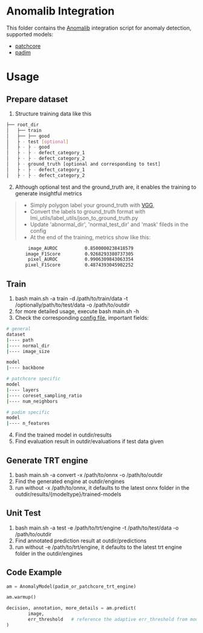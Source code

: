 # Anomalib Integration
This folder contains the [Anomalib](https://github.com/openvinotoolkit/anomalib) integration script for anomaly detection, supported models:
- [patchcore](https://arxiv.org/abs/2106.08265)
- [padim](https://arxiv.org/abs/2011.08785)

# Usage

## Prepare dataset
1. Structure training data like this
```bash
├── root_dir
│   ├── train
│   ├── ├── good
│   ├ - test [optional]
│   ├ - ├ - good
│   ├ - ├ - defect_category_1
│   ├ - ├ - defect_category_2
│   ├ - ground_truth [optional and corresponding to test]
│   ├ - ├ - defect_category_1
│   ├ - ├ - defect_category_2
```
2. Although optional test and the ground_truth are, it enables the training to generate insightful metrics
> * Simply polygon label your ground_truth with [VGG](https://www.robots.ox.ac.uk/~vgg/software/via/via.html), 
> * Convert the labels to ground_truth format with lmi_utils/label_utils/json_to_ground_truth.py
> * Update 'abnormal_dir', 'normal_test_dir' and 'mask' fileds in the config
> * At the end of the training, metrics show like this:
```bash
        image_AUROC          0.8500000238418579
       image_F1Score         0.9268293380737305
        pixel_AUROC          0.9906309843063354
       pixel_F1Score         0.4874393045902252
```
## Train
1. bash main.sh -a train -d /path/to/train/data -t /optionally/path/to/test/data -o /path/to/outdir
2. for more detailed usage, execute bash main.sh -h
2. Check the corresponding [config file](https://openvinotoolkit.github.io/anomalib/reference_guide/algorithms/patchcore.html), important fields:
```bash
# general
dataset
|---- path
|---- normal_dir
|---- image_size

model
|---- backbone

# patchcore specific
model
|---- layers
|---- coreset_sampling_ratio
|---- num_neighbors

# padim specific
model
|---- n_features
```
4. Find the trained model in outdir/results
5. Find evaluation result in outdir/evaluations if test data given

## Generate TRT engine
1. bash main.sh -a convert -x /path/to/onnx  -o /path/to/outdir
2. Find the generated engine at outdir/engines
3. run without -x /path/to/onnx, it defaults to the latest onnx folder in the outdir/results/{modeltype}/trained-models

## Unit Test
1. bash main.sh -a test -e /path/to/trt/engine -t /path/to/test/data -o /path/to/outdir
2. Find annotated prediction result at outdir/predictions
3. run without -e /path/to/trt/engine, it defaults to the latest trt engine folder in the outdir/engines

## Code Example
```python
am = AnomalyModel(padim_or_patchcore_trt_engine)

am.warmup()

decision, annotation, more_details = am.predict(
        image, 
        err_threshold   # reference the adaptive err_threshold from model/run/weights/onnx/metadata.json 
)
```